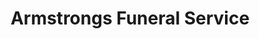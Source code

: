 ---
title: "Armstrongs Funeral Service"
url: /bury-st-edmunds/armstrongs-funeral-service/
shop: Bestattungen
---